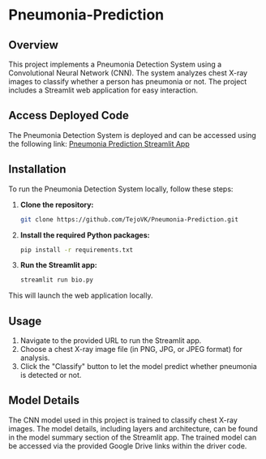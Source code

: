# Pneumonia-Prediction

## Overview
This project implements a Pneumonia Detection System using a Convolutional Neural Network (CNN). The system analyzes chest X-ray images to classify whether a person has pneumonia or not. The project includes a Streamlit web application for easy interaction.

## Access Deployed Code
The Pneumonia Detection System is deployed and can be accessed using the following link: [Pneumonia Prediction Streamlit App](https://pneumonia-prediction-b7zuf4tf0em.streamlit.app/)

## Installation
To run the Pneumonia Detection System locally, follow these steps:

1. **Clone the repository:**
   ```bash
   git clone https://github.com/TejoVK/Pneumonia-Prediction.git
   ```
2. **Install the required Python packages:**
   ```bash
   pip install -r requirements.txt
   ```
3. **Run the Streamlit app:**
   ```bash
   streamlit run bio.py
   ```
This will launch the web application locally.

## Usage
1. Navigate to the provided URL to run the Streamlit app.
2. Choose a chest X-ray image file (in PNG, JPG, or JPEG format) for analysis.
3. Click the "Classify" button to let the model predict whether pneumonia is detected or not.

## Model Details
The CNN model used in this project is trained to classify chest X-ray images. The model details, including layers and architecture, can be found in the model summary section of the Streamlit app. The trained model can be accessed via the provided Google Drive links within the driver code.
